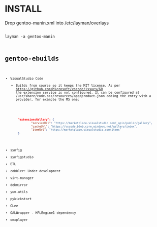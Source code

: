 INSTALL
=======
Drop gentoo-manin.xml into /etc/layman/overlays

<code>
layman -a gentoo-manin
<code>

gentoo-ebuilds
==============

* VisualStudio Code
  * Builds from source so it keeps the MIT license. As per https://github.com/Microsoft/vscode/issues/60 the extension service is not configured. It can be configured at /usr/share/code-oss/resources/app/product.json adding the entry with a provider, for example the MS one:

```json
        "extensionsGallery": {
                "serviceUrl": "https://marketplace.visualstudio.com/_apis/public/gallery",
                "cacheUrl": "https://vscode.blob.core.windows.net/gallery/index",
                "itemUrl": "https://marketplace.visualstudio.com/items"
        }
```

* synfig
* synfigstudio
* ETL
* cobbler:
Under development
* virt-manager
* debmirror
* yum-utils
* pykickstart
* GLee
* OALWrapper - HPLEngine1 dependency
* omxplayer
